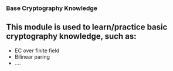 ### Base Cryptography Knowledge

## This module is used to learn/practice basic cryptography knowledge, such as:
- EC over finite field
- Bilinear paring
- ....

